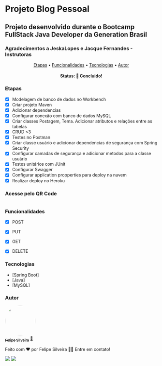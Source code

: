 # Projeto Blog Pessoal

## Projeto desenvolvido durante o Bootcamp FullStack Java Developer da Generation Brasil
### Agradecimentos a JeskaLopes e Jacque Fernandes - Instrutoras 

<p align="center">
 <a href="#Etapas">Etapas</a> •
 <a href="#Funcionalidades">Funcionalidades</a> •
 <a href="#Tecnologias">Tecnologias</a> • 
 <a href="#Autor">Autor</a>
</p>

<h4 align="center"> 
	 Status: 🚀 Concluido!
</h4>

### Etapas

- [x] Modelagem de banco de dados no Workbench
- [x] Criar projeto Maven
- [x] Adicionar dependencias
- [x] Configurar conexão com banco de dados MySQL
- [x] Criar classes Postagem, Tema. Adicionar atributos e relações entre as tabelas
- [x] CRUD <3
- [x] Testes no Postman
- [x] Criar classe usuário e adicionar dependencias de segurança com Spring Security
- [x] Configurar camadas de segurança  e adicionar metodos para a classe usuário
- [x] Testes unitários com JUnit 
- [x] Configurar Swagger
- [x] Configurar application propperties para deploy na nuvem
- [x] Realizar deploy no Heroku

###  Acesse pelo QR Code
<a rel='nofollow' href='https://www.qr-code-generator.com' border='0' style='cursor:default'></a><img src='https://chart.googleapis.com/chart?cht=qr&chl=https%3A%2F%2Fblogpessoalgaldy.herokuapp.com%2Fswagger-ui%2Findex.html&chs=180x180&choe=UTF-8&chld=L|2' alt=''>
###  Funcionalidades

- [x] POST
- [x] PUT
- [x] GET
- [x] DELETE 


### Tecnologias

- [Spring Boot]
- [Java]
- [MySQL]


### Autor

<a href="https://github.com/felipegaldy/">
 <img style="border-radius: 50%;" src="https://avatars.githubusercontent.com/u/99551212?v=4" width="100px;" alt=""/>
 <br />
 <sub><b>Felipe Silveira</b></sub></a> <a href="https://www.linkedin.com/in/felipesilveirasp/" title="">🚀</a>

Feito com ❤️ por Felipe Silveira 👋🏽 Entre em contato!

  <a href="https://www.linkedin.com/in/felipesilveirasp/" target="_blank"><img src="https://img.shields.io/badge/-LinkedIn-%230077B5?style=for-the-badge&logo=linkedin&logoColor=white" target="_blank"></a> 
  <a href = "mailto:felipe.silveira4@fatec.sp.gov.br"><img src="https://img.shields.io/badge/Microsoft_Outlook-0078D4?style=for-the-badge&logo=microsoft-outlook&logoColor=white" target="_blank"></a>
